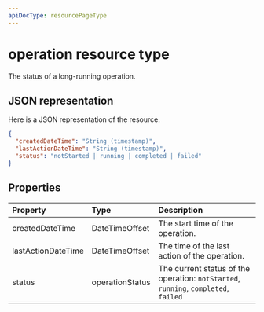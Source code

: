 ```yaml
---
apiDocType: resourcePageType
---
```

# operation resource type

The status of a long-running operation.

## JSON representation

Here is a JSON representation of the resource.

<!--{
  "blockType": "resource",
  "optionalProperties": [],
  "baseType": "microsoft.graph.entity",
  "@odata.type": "microsoft.graph.operation"
}-->

```json
{
  "createdDateTime": "String (timestamp)",
  "lastActionDateTime": "String (timestamp)",
  "status": "notStarted | running | completed | failed"
}

```
## Properties
| Property	   | Type	|Description|
|:---------------|:--------|:----------|
|createdDateTime| DateTimeOffset |The start time of the operation.|
|lastActionDateTime| DateTimeOffset |The time of the last action of the operation.|
|status|operationStatus|The current status of the operation: `notStarted`, `running`, `completed`, `failed` |

<!-- uuid: 13fa92b1-3b41-498b-aab1-f943464a124f
2018-03-30 10:29:30 UTC -->
<!-- {
  "type": "#page.annotation",
  "description": "operation resource",
  "keywords": "",
  "section": "documentation",
  "tocPath": ""
}-->
